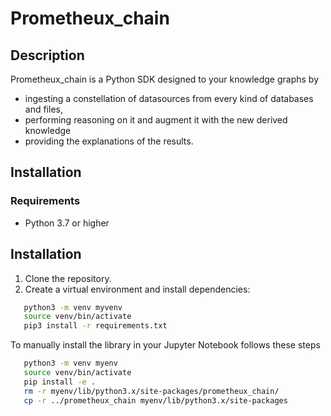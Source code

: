 # Prometheux_chain

## Description
Prometheux_chain is a Python SDK designed to your knowledge graphs by 
- ingesting a constellation of datasources from every kind of databases and files, 
- performing reasoning on it and augment it with the new derived knowledge
- providing the explanations of the results.

## Installation

### Requirements
- Python 3.7 or higher

## Installation

1. Clone the repository.
2. Create a virtual environment and install dependencies:

```bash
   python3 -m venv myvenv
   source venv/bin/activate
   pip3 install -r requirements.txt
```

To manually install the library in your Jupyter Notebook follows these steps
```bash
   python3 -m venv myenv
   source venv/bin/activate
   pip install -e .
   rm -r myenv/lib/python3.x/site-packages/prometheux_chain/
   cp -r ../prometheux_chain myenv/lib/python3.x/site-packages
```


